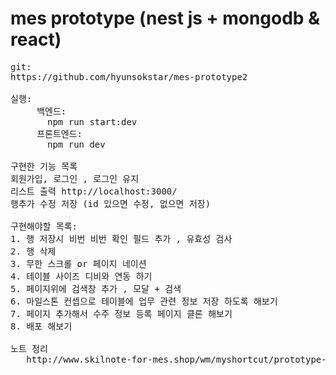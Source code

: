 # mes prototype (nest js + mongodb & react)

<pre>
git:
https://github.com/hyunsokstar/mes-prototype2

실행:
     백엔드: 
       npm run start:dev 
     프론트엔드: 
       npm run dev

구현한 기능 목록
회원가입, 로그인 , 로그인 유지
리스트 출력 http://localhost:3000/
행추가 수정 저장 (id 있으면 수정, 없으면 저장) 

구현해야할 목록:
1. 행 저장시 비번 비번 확인 필드 추가 , 유효성 검사
2. 행 삭제
3. 무한 스크롤 or 페이지 네이션 
4. 테이블 사이즈 디비와 연동 하기
5. 페이지위에 검색창 추가 , 모달 + 검색 
6. 마일스톤 컨셉으로 테이블에 업무 관련 정보 저장 하도록 해보기
7. 페이지 추가해서 수주 정보 등록 페이지 클론 해보기
8. 배포 해보기

노트 정리
   http://www.skilnote-for-mes.shop/wm/myshortcut/prototype-for-mes2/1

 </pre>